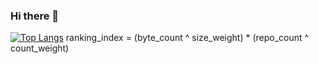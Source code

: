 ### Hi there 👋
[![Top Langs](https://github-readme-stats.vercel.app/api/top-langs/?username=mashady)](https://github.com/anuraghazra/github-readme-stats)
ranking_index = (byte_count ^ size_weight) * (repo_count ^ count_weight)
<!--
**mashady/mashady** is a ✨ _special_ ✨ repository because its `README.md` (this file) appears on your GitHub profile.

Here are some ideas to get you started:

- 🔭 I’m currently working on ...
- 🌱 I’m currently learning ...
- 👯 I’m looking to collaborate on ...
- 🤔 I’m looking for help with ...
- 💬 Ask me about ...
- 📫 How to reach me: ...
- 😄 Pronouns: ...
- ⚡ Fun fact: ...
-->
